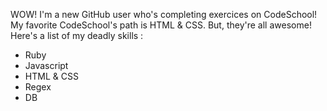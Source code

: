 WOW!
I'm a new GitHub user who's completing exercices on CodeSchool!
My favorite CodeSchool's path is HTML & CSS. But, they're all awesome!
Here's a list of my deadly skills :
* Ruby
* Javascript
* HTML & CSS
* Regex
* DB